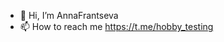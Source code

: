 - 👋 Hi, I’m AnnaFrantseva
- 📫 How to reach me https://t.me/hobby_testing

<!---
AnnaFrantseva/AnnaFrantseva is a ✨ special ✨ repository because its `README.md` (this file) appears on your GitHub profile.
You can click the Preview link to take a look at your changes.
--->
